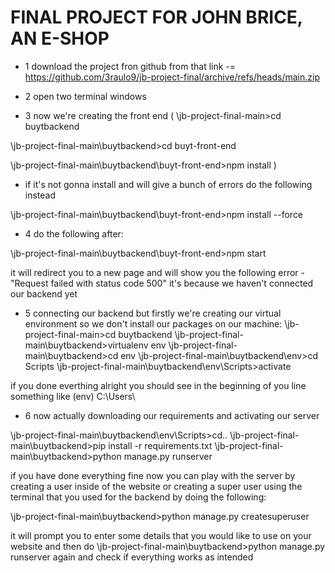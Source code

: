 # FINAL PROJECT FOR JOHN BRICE, AN E-SHOP

- 1 download the project fron github from that link -= https://github.com/3raulo9/jb-project-final/archive/refs/heads/main.zip

- 2 open two terminal windows
- 3 now we're creating the front end
(
\jb-project-final-main>cd buytbackend 

\jb-project-final-main\buytbackend>cd buyt-front-end

\jb-project-final-main\buytbackend\buyt-front-end>npm install
)
- if it's not gonna install and will give a bunch of errors do the following instead
  
\jb-project-final-main\buytbackend\buyt-front-end>npm install --force


- 4 do the following after:
  
\jb-project-final-main\buytbackend\buyt-front-end>npm start

it will redirect you to a new page and will show you the following error - "Request failed with status code 500"
it's because we haven't connected our backend yet

- 5 connecting our backend but firstly we're creating our virtual environment so we don't install our packages on our machine:
\jb-project-final-main>cd buytbackend
\jb-project-final-main\buytbackend>virtualenv env
\jb-project-final-main\buytbackend>cd env
\jb-project-final-main\buytbackend\env>cd Scripts
\jb-project-final-main\buytbackend\env\Scripts>activate

if you done everthing alright you should see in the beginning of you line something like (env) C:\Users\
- 6 now actually downloading our requirements and activating our server
  
\jb-project-final-main\buytbackend\env\Scripts>cd..
\jb-project-final-main\buytbackend>pip install -r requirements.txt
\jb-project-final-main\buytbackend>python manage.py runserver

if you have done everything fine now you can play with the server by creating a user inside of the website or creating a super user using the terminal
that you used for the backend by doing the following: 

\jb-project-final-main\buytbackend>python manage.py createsuperuser

it will prompt you to enter some details that you would like to use on your website
and then do \jb-project-final-main\buytbackend>python manage.py runserver
again and check if everything works as intended

